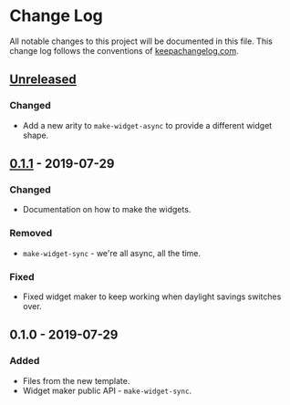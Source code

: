 # Change Log
All notable changes to this project will be documented in this file. This change log follows the conventions of [keepachangelog.com](http://keepachangelog.com/).

## [Unreleased]
### Changed
- Add a new arity to `make-widget-async` to provide a different widget shape.

## [0.1.1] - 2019-07-29
### Changed
- Documentation on how to make the widgets.

### Removed
- `make-widget-sync` - we're all async, all the time.

### Fixed
- Fixed widget maker to keep working when daylight savings switches over.

## 0.1.0 - 2019-07-29
### Added
- Files from the new template.
- Widget maker public API - `make-widget-sync`.

[Unreleased]: https://github.com/your-name/doghub/compare/0.1.1...HEAD
[0.1.1]: https://github.com/your-name/doghub/compare/0.1.0...0.1.1

